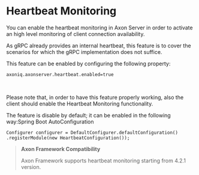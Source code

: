 # Heartbeat Monitoring

You can enable the heartbeat monitoring in Axon Server in order to activate an high level monitoring of client connection availability.‌

As gRPC already provides an internal heartbeat, this feature is to cover the scenarios for which the gRPC implementation does not suffice.‌

This feature can be enabled by configuring the following property:

```text
axoniq.axonserver.heartbeat.enabled=true
```

‌

Please note that, in order to have this feature properly working, also the client should enable the Heartbeat Monitoring functionality.‌

The feature is disable by default; it can be enabled in the following way:Spring Boot AutoConfiguration

```text
Configurer configurer = DefaultConfigurer.defaultConfiguration()                                         .registerModule(new HeartbeatConfiguration());
```

> **Axon Framework Compatibility**
>
> Axon Framework supports heartbeat monitoring starting from 4.2.1 version.

